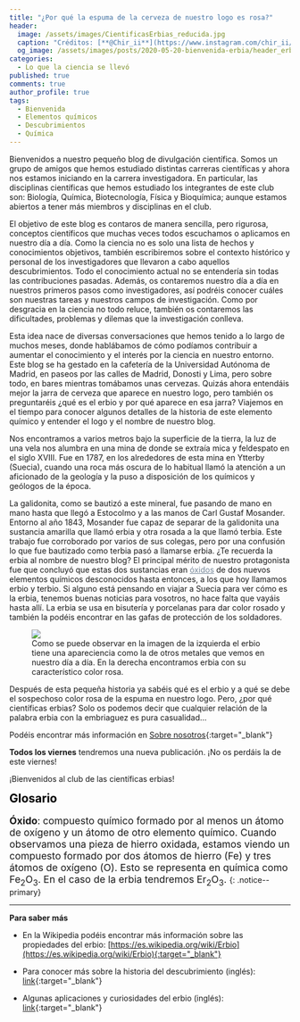 ```yaml
---
title: "¿Por qué la espuma de la cerveza de nuestro logo es rosa?"
header:
  image: /assets/images/CientificasErbias_reducida.jpg
  caption: "Créditos: [**@Chir_ii**](https://www.instagram.com/chir_ii/?hl=en)"
  og_image: /assets/images/posts/2020-05-20-bienvenida-erbia/header_erbio.jpg
categories:
  - Lo que la ciencia se llevó
published: true
comments: true
author_profile: true
tags:
  - Bienvenida
  - Elementos químicos
  - Descubrimientos
  - Química
--- 
```


Bienvenidos a nuestro pequeño blog de divulgación científica. Somos un grupo de amigos que hemos estudiado distintas carreras científicas y ahora nos estamos iniciando en la carrera investigadora. En particular, las disciplinas científicas que hemos estudiado los integrantes de este club son: Biología, Química, Biotecnología, Física y Bioquímica; aunque estamos abiertos a tener más miembros y disciplinas en el club. 

El objetivo de este blog es contaros de manera sencilla, pero rigurosa, conceptos científicos que muchas veces todos escuchamos o aplicamos en nuestro día a día. Como la ciencia no es solo una lista de hechos y conocimientos objetivos, también escribiremos sobre el contexto histórico y personal de los investigadores que llevaron a cabo aquellos descubrimientos. Todo el conocimiento actual no se entendería sin todas las contribuciones pasadas. Además, os contaremos nuestro día a día en nuestros primeros pasos como investigadores, así podréis conocer cuáles son nuestras tareas y nuestros campos de investigación. Como por desgracia en la ciencia no todo reluce, también os contaremos las dificultades, problemas y dilemas que la investigación conlleva.

Esta idea nace de diversas conversaciones que hemos tenido a lo largo de muchos meses, donde hablábamos de cómo podíamos contribuir a aumentar el conocimiento y el interés por la ciencia en nuestro entorno. Este blog se ha gestado en la cafetería de la Universidad Autónoma de Madrid, en paseos por las calles de Madrid, Donosti y Lima, pero sobre todo, en bares mientras tomábamos unas cervezas. Quizás ahora entendáis mejor la jarra de cerveza que aparece en nuestro logo, pero también os preguntaréis ¿qué es el erbio y por qué aparece en esa jarra? Viajemos en el tiempo para conocer algunos detalles de la historia de este elemento químico y entender el logo y el nombre de nuestro blog.

Nos encontramos a varios metros bajo la superficie de la tierra, la luz de una vela nos alumbra en una mina de donde se extraía mica y feldespato en el siglo XVIII. Fue en 1787, en los alrededores de esta mina en Ytterby (Suecia), cuando una roca más oscura de lo habitual llamó la atención a un aficionado de la geología y la puso a disposición de los químicos y geólogos de la época.

La galidonita, como se bautizó a este mineral, fue pasando de mano en mano hasta que llegó a Estocolmo y a las manos de Carl Gustaf Mosander. Entorno al año 1843, Mosander fue capaz de separar de la galidonita una sustancia amarilla que llamó erbia y otra rosada a la que llamó terbia. Este trabajo fue corroborado por varios de sus colegas, pero por una confusión lo que fue bautizado como terbia pasó a llamarse erbia. ¿Te recuerda la erbia al nombre de nuestro blog? El principal mérito de nuestro protagonista fue que concluyó que estas dos sustancias eran <a style="color:lightslategray" href="https://cientificaserbias.github.io/blog/lo%20que%20la%20ciencia%20se%20llev%C3%B3/bienvenida-erbia/index.html#target">óxidos</a> de dos nuevos elementos químicos desconocidos hasta entonces, a los que hoy llamamos erbio y terbio. Si alguno está pensando en viajar a Suecia para ver cómo es la erbia, tenemos buenas noticias para vosotros, no hace falta que vayáis hasta allí. La erbia se usa en bisutería y porcelanas para dar color rosado y también la podéis encontrar en las gafas de protección de los soldadores.

<figure>
	<img src="{{ site.url }}{{ site.baseurl }}/assets/images/posts/2020-05-20-bienvenida-erbia/Er_OxEr.jpg"/>
	<figcaption> Como se puede observar en la imagen de la izquierda el erbio tiene una apareciencia como la de otros metales que vemos en nuestro día a día. En la derecha encontramos erbia con su característico color rosa.</figcaption>
</figure>


Después de esta pequeña historia ya sabéis qué es el erbio y a qué se debe el sospechoso color rosa de la espuma en nuestro logo. Pero, ¿por qué científicas erbias? Solo os podemos decir que cualquier relación de la palabra erbia con la embriaguez es pura casualidad...

Podéis encontrar más información en [Sobre nosotros](https://cientificaserbias.github.io/blog/sobrenosotros/){:target="_blank"}

**Todos los viernes** tendremos una nueva publicación. ¡No os perdáis la de este viernes!

¡Bienvenidos al club de las científicas erbias! 

<span style="font-size:1.5em"><a id="target" style= "color:black"><b>Glosario</b></a></span>     
&nbsp;   
<span style="font-size:1.25em">
**Óxido**: compuesto químico formado por al menos un átomo de oxígeno y un átomo de otro elemento químico. Cuando observamos una pieza de hierro oxidada, estamos viendo un compuesto formado por dos átomos de hierro (Fe) y tres átomos de oxígeno (O). Esto se representa en química como Fe<sub>2</sub>O<sub>3</sub>. En el caso de la erbia tendremos Er<sub>2</sub>O<sub>3</sub>.
</span>
{: .notice--primary}    

---
**Para saber más**

* En la Wikipedia podéis encontrar más información sobre las propiedades del erbio: [https://es.wikipedia.org/wiki/Erbio](https://es.wikipedia.org/wiki/Erbio){:target="_blank"}

* Para conocer más sobre la historia del descubrimiento (inglés): [link](https://archive.org/details/discoveryoftheel002045mbp/page/n717/mode/2up){:target="_blank"}

* Algunas aplicaciones y curiosidades del erbio (inglés): [link](https://archive.org/details/naturesbuildingb0000emsl/page/136){:target="_blank"}
